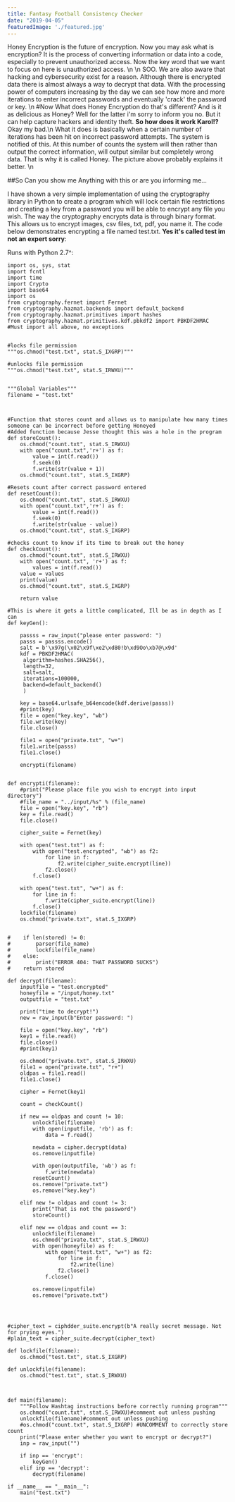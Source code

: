 ```yaml
---
title: Fantasy Football Consistency Checker
date: "2019-04-05"
featuredImage: './featured.jpg'
---
```


Honey Encryption is the future of encryption. Now you may ask what is encryption? It is
the process of converting information or data into a code, especially to prevent unauthorized access.
Now the key word that we want to focus on here is unauthorized access.
\n
\n
SOO. We are also aware that hacking and cybersecurity exist for a reason. Although there is
encrypted data there is almost always a way to decrypt that data. With the processing power
of computers increasing by the day we can see how more and more iterations to enter incorrect
passwords and eventually 'crack' the password or key.
\n
#Now
What does Honey Encryption do that's different? And is it as delicious as Honey? Well for the latter
i'm sorry to inform you no. But it can help capture hackers and identity theft. **So how does it work Karol!?**
Okay my bad.\n
What it does is basically when a certain number of iterations has been hit on incorrect password attempts. The system
is notified of this. At this number of counts the system will then rather than output the correct information, will output similar but completely wrong data. That is why it is called Honey. The picture above probably explains it better.
\n

##So Can you show me Anything with this or are you informing me...

I have shown a very simple implementation of using the cryptography library in Python to create a program which will lock certain file restrictions and creating a key from a password you will be able to encrypt any file you wish. The way the cryptography encrypts data is through binary format. This allows us to encrypt images, csv files, txt, pdf, you name it. The code below demonstrates encrypting a file named test.txt. **Yes it's called test im not an expert sorry**:

Runs with Python 2.7^:

```
import os, sys, stat
import fcntl
import time
import Crypto
import base64
import os
from cryptography.fernet import Fernet
from cryptography.hazmat.backends import default_backend
from cryptography.hazmat.primitives import hashes
from cryptography.hazmat.primitives.kdf.pbkdf2 import PBKDF2HMAC
#Must import all above, no exceptions


#locks file permission
"""os.chmod("test.txt", stat.S_IXGRP)"""

#unlocks file permission
"""os.chmod("test.txt", stat.S_IRWXU)"""


"""Global Variables"""
filename = "test.txt"



#Function that stores count and allows us to manipulate how many times someone can be incorrect before getting Honeyed
#Added function because Jesse thought this was a hole in the program
def storeCount():
    os.chmod("count.txt", stat.S_IRWXU)
    with open("count.txt",'r+') as f:
        value = int(f.read())
        f.seek(0)
        f.write(str(value + 1))
    os.chmod("count.txt", stat.S_IXGRP)

#Resets count after correct password entered
def resetCount():
    os.chmod("count.txt", stat.S_IRWXU)
    with open("count.txt",'r+') as f:
        value = int(f.read())
        f.seek(0)
        f.write(str(value - value))
    os.chmod("count.txt", stat.S_IXGRP)

#checks count to know if its time to break out the honey
def checkCount():
    os.chmod("count.txt", stat.S_IRWXU)
    with open("count.txt", 'r+') as f:
        values = int(f.read())
    value = values
    print(value)
    os.chmod("count.txt", stat.S_IXGRP)

    return value

#This is where it gets a little complicated, Ill be as in depth as I can 
def keyGen():

    passss = raw_input("please enter password: ")
    passs = passss.encode()
    salt = b'\x97g(\x02\x9f\xe2\xd80!b\xd9Oo\xb7@\x9d'
    kdf = PBKDF2HMAC(
     algorithm=hashes.SHA256(),
     length=32,
     salt=salt,
     iterations=100000,
     backend=default_backend()
     )

    key = base64.urlsafe_b64encode(kdf.derive(passs))
    #print(key)
    file = open("key.key", "wb")
    file.write(key)
    file.close()

    file1 = open("private.txt", "w+")
    file1.write(passs)
    file1.close()

    encrypti(filename)


def encrypti(filename):
    #print("Please place file you wish to encrypt into input directory")
    #file_name = "../input/%s" % (file_name)
    file = open("key.key", "rb")
    key = file.read()
    file.close()

    cipher_suite = Fernet(key)

    with open("test.txt") as f:
        with open("test.encrypted", "wb") as f2:
            for line in f:
                f2.write(cipher_suite.encrypt(line))
            f2.close()
        f.close()

    with open("test.txt", "w+") as f:
        for line in f:
            f.write(cipher_suite.encrypt(line))
        f.close()
    lockfile(filename)
    os.chmod("private.txt", stat.S_IXGRP)


#    if len(stored) != 0:
#        parser(file_name)
#        lockfile(file_name)
#    else:
#        print("ERROR 404: THAT PASSWORD SUCKS")
#    return stored

def decrypt(filename):
    inputfile = "test.encrypted"
    honeyfile = "/input/honey.txt"
    outputfile = "test.txt"

    print("time to decrypt!")
    new = raw_input(b"Enter password: ")

    file = open("key.key", "rb")
    key1 = file.read()
    file.close()
    #print(key1)

    os.chmod("private.txt", stat.S_IRWXU)
    file1 = open("private.txt", "r+")
    oldpas = file1.read()
    file1.close()

    cipher = Fernet(key1)

    count = checkCount()

    if new == oldpas and count != 10:
        unlockfile(filename)
        with open(inputfile, 'rb') as f:
            data = f.read()

        newdata = cipher.decrypt(data)
        os.remove(inputfile)

        with open(outputfile, 'wb') as f:
            f.write(newdata)
        resetCount()
        os.remove("private.txt")
        os.remove("key.key")

    elif new != oldpas and count != 3:
        print("That is not the password")
        storeCount()

    elif new == oldpas and count == 3:
        unlockfile(filename)
        os.chmod("private.txt", stat.S_IRWXU)
        with open(honeyfile) as f:
            with open("test.txt", "w+") as f2:
                for line in f:
                    f2.write(line)
                f2.close()
            f.close()

        os.remove(inputfile)
        os.remove("private.txt")




#cipher_text = ciphdder_suite.encrypt(b"A really secret message. Not for prying eyes.")
#plain_text = cipher_suite.decrypt(cipher_text)

def lockfile(filename):
    os.chmod("test.txt", stat.S_IXGRP)

def unlockfile(filename):
    os.chmod("test.txt", stat.S_IRWXU)



def main(filename):
    """Follow Hashtag instructions before correctly running program"""
    os.chmod("count.txt", stat.S_IRWXU)#comment out unless pushing
    unlockfile(filename)#comment out unless pushing
    #os.chmod("count.txt", stat.S_IXGRP) #UNCOMMENT to correctly store count
    print("Please enter whether you want to encrypt or decrypt?")
    inp = raw_input("")

    if inp == 'encrypt':
        keyGen()
    elif inp == 'decrypt':
        decrypt(filename)

if __name__ == "__main__":
    main("test.txt")

```
